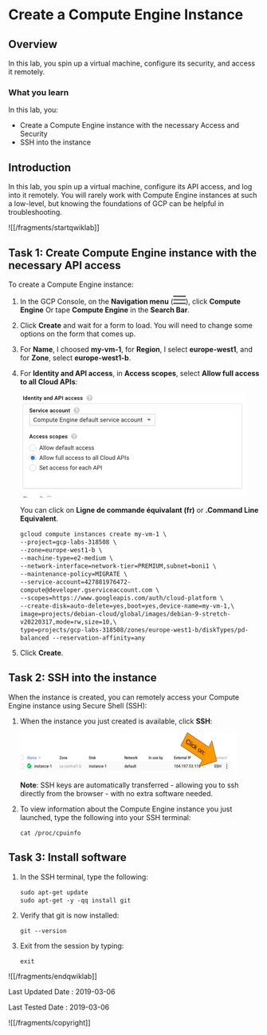 # Create a Compute Engine Instance

## Overview

In this lab, you spin up a virtual machine, configure its security, and access it remotely.

### What you learn

In this lab, you:

* Create a Compute Engine instance with the necessary Access and Security
* SSH into the instance

## Introduction

In this lab, you spin up a virtual machine, configure its API access, and log into it remotely.  You will rarely work with Compute Engine instances at such a low-level, but knowing the foundations of GCP can be helpful in troubleshooting.

![[/fragments/startqwiklab]]

## Task 1: Create Compute Engine instance with the necessary API access

To create a Compute Engine instance:

1. In the GCP Console, on the __Navigation menu__ (![8ab244f9cffa6198.png](img/mainmenu.png)), click __Compute Engine__ Or tape __Compute Engine__ in the __Search Bar__.

2. Click __Create__ and wait for a form to load. You will need to change some options on the form that comes up.

3. For __Name__, I choosed __my-vm-1__, for __Region__, I select __europe-west1__, and for __Zone__, select __europe-west1-b__.

4. For __Identity and API access__, in __Access scopes__, select __Allow full access to all Cloud APIs__:

    ![8ab244f9cffa6198.png](img/8ab244f9cffa6198.png)
    
    You can click on __Ligne de commande équivalant (fr)__ or __.Command Line Equivalent__.
    ```
    gcloud compute instances create my-vm-1 \ 
    --project=gcp-labs-318508 \
    --zone=europe-west1-b \
    --machine-type=e2-medium \
    --network-interface=network-tier=PREMIUM,subnet=boni1 \
    --maintenance-policy=MIGRATE \
    --service-account=427881976472-compute@developer.gserviceaccount.com \
    --scopes=https://www.googleapis.com/auth/cloud-platform \
    --create-disk=auto-delete=yes,boot=yes,device-name=my-vm-1,\
    image=projects/debian-cloud/global/images/debian-9-stretch-v20220317,mode=rw,size=10,\
    type=projects/gcp-labs-318508/zones/europe-west1-b/diskTypes/pd-balanced --reservation-affinity=any
    ```

5. Click __Create__.

## Task 2: SSH into the instance

When the instance is created, you can remotely access your Compute Engine instance using Secure Shell (SSH):

1. When the instance you just created is available, click __SSH__:

    ![e4d9f3244db5ba38.png](img/e4d9f3244db5ba38.png)

    __Note__: SSH keys are automatically transferred - allowing you to ssh directly from the browser - with no extra software needed.

2. To view information about the Compute Engine instance you just launched, type the following into your SSH terminal:

    ```
    cat /proc/cpuinfo
    ```

## Task 3: Install software

1. In the SSH terminal, type the following:

    ```
    sudo apt-get update
    sudo apt-get -y -qq install git
    ```

2. Verify that git is now installed:

    ```
    git --version
    ```

3. Exit from the session by typing:

    ```
    exit
    ```

![[/fragments/endqwiklab]]

Last Updated Date : 2019-03-06

Last Tested Date : 2019-03-06

![[/fragments/copyright]]
